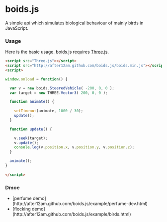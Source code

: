 # boids.js

A simple api which simulates biological behaviour of mainly birds in JavaScript.

  
### Usage ###

Here is the basic usage. boids.js requires [Three.js](https://github.com/mrdoob/three.js/). 

```html
<script src="Three.js"></script>
<script src="http://after12am.github.com/boids.js/boids.min.js"></script>
<script>

window.onload = function() {

  var v = new boids.SteeredVehicle( -200, 0, 0 );
  var target = new THREE.Vector3( 200, 0, 0 );

  function animate() {
    
    setTimeout(animate, 1000 / 30);
    update();
  }

  function update() {

    v.seek(target);
    v.update();
    console.log(v.position.x, v.position.y, v.position.z);
  }

  animate();
}
  
</script>
```

### Dmoe ###

<ul>
<li>[perfume demo](http://after12am.github.com/boids.js/example/perfume-dev.html)</li>
<li>[flocking demo](http://after12am.github.com/boids.js/example/birds.html)</li>
</ul>
